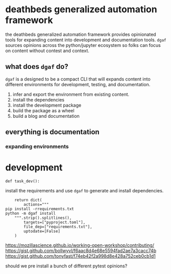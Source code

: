 # deathbeds generalized automation framework

the deathbeds generalized automation framework provides opinionated tools for expanding content into development and documentation tools. `dgaf` sources opinions across the python/jupyter ecosystem so folks can focus on content without contest and context.

## what does `dgaf` do?

`dgaf` is a designed to be a compact CLI that will expands content into different environments for development, testing, and documentation. 

1. infer and export the environment from existing content.
2. install the dependencies
3. install the development package
4. build the package as a wheel
5. build a blog and documentation


## everything is documentation

### expanding environments




# development

    def task_dev():

install the requirements and use `dgaf` to generate and install dependencies.

        return dict(
            actions="""
    pip install -rrequirements.txt
    python -m dgaf install
        """.strip().splitlines(), 
            targets=["pyproject.toml"], 
            file_dep=["requirements.txt"],
            uptodate=[False]
        )

https://mozillascience.github.io/working-open-workshop/contributing/
https://gist.github.com/bollwyvl/f6aac8d4e68e5594fad2ae7a3cacc74b
https://gist.github.com/tonyfast/f74eb42f2a998d8e428a752ceb0cb1d1

should we pre install a bunch of different pytest opinions?
